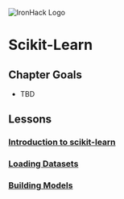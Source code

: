 ![IronHack Logo](https://s3-eu-west-1.amazonaws.com/ih-materials/uploads/upload_d5c5793015fec3be28a63c4fa3dd4d55.png)

# Scikit-Learn

## Chapter Goals

* TBD

## Lessons

### [Introduction to scikit-learn](intro-to-scikit-learn.md)

### [Loading Datasets](loading-datasets.md)

### [Building Models](building-models.md)